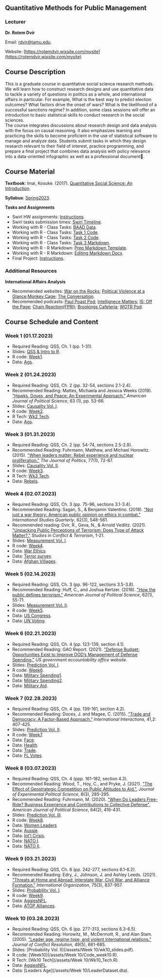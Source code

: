 ## Quantitative Methods for Public Management

### Lecturer

**Dr. Rotem Dvir**

Email: [rdvir@tamu.edu](rdvir@tamu.edu). 

Website: [https://rotemdvir.wixsite.com/mysite](https://rotemdvir.wixsite.com/mysite)

## Course Description
This is a graduate course in quantitative social science research methods. We will learn how to construct research designs and use quantitative data to tackle a variety of questions in politics as a whole, and international affairs in particular. For example, What is the best way to predict election outcomes? What factors drive the onset of wars? What is the likelihood of a successful sanctions regime? In addition, some class sessions will offer an introduction to basic statistical skills to conduct research in the social sciences.  
The course integrates discussions about research design and data analysis with the focus on causal reasoning. It also emphasizes learning and practicing the skills to become proficient in the use of statistical software to manage and analyze data. Students submit tasks in which they design research relevant to their field of interest, practice programming, and prepare a final project that combines data analysis with policy relevance into a data-oriented infographic as well as a professional document📃.

## Course Material

**Textbook**: Imai, Kosuke. (2017). [Quantitative Social Science: An Introduction](https://qss.princeton.press).    

**Syllabus**: [Spring2023](/assets/BUSH_Syllabus2022.pdf).

**Tasks and Assignments**  

  - Swirl HW assignments: [Instructions](/assets/Tasks/Swirl.pdf).
  - Swirl tasks submission times: [Swirl Timeline](/assets/Tasks/Swirl_timeline.pdf).
  - Working with R - Class Tasks: [BAAD Data](/assets/Tasks/Data_ClassTask1.dta).
  - Working with R - Class Tasks: [Task 1 Code](/assets/Tasks/ClassTask1.R).
  - Working with R - Class Tasks: [Task 2 Code](/assets/Tasks/ClassTask2.R).
  - Working with R - Class Tasks: [Task 3 Markdown](/assets/Tasks/ClassTask3.Rmd).
  - Working with R - R Markdown: [Prep Markdown Template](/assets/Tasks/MarkdownTemp_Ins.pdf).
  - Working with R - R Markdown: [Editing Markdown Docx](/assets/Tasks/Markdown_Inst.pdf).
  - Final Project: [Instructions](/assets/Tasks/Final_Inst2.pdf).


### Additional Resources

**International Affairs Analysis**  

  - Recommended websites: [War on the Rocks](https://warontherocks.com); [Political Violence at a Glance](https://politicalviolenceataglance.org);[Monkey Cage](https://monkeycagetopicguides.org); [The Conversation](https://theconversation.com/us).
  - Recommended podcasts: [Paul Poast Pod](https://open.spotify.com/show/57N2HMfcYw3coHTPv1lYw7); [Intellignece Matters](https://podbay.fm/p/intelligence-matters); [IS: Off the Page](https://www.belfercenter.org/OffthePage); [Chain Reaction(FPRI)](https://www.fpri.org/multimedia/chain-reaction/); [Brookings Cafeteria](https://www.brookings.edu/series/brookings-cafeteria-podcast/); [WOTR Pod](https://warontherocks.com/category/podcasts/war-on-the-rocks/).  


## Course Schedule and Content

### Week 1 (01.17.2023)  

  - Required Reading: QSS, Ch. 1 (pp. 1-31).
  - Slides: [QSS & Intro to R](/assets/Week1/wk1_slides.pdf).
  - R code: [Week1](/assets/Week1/Code_week1.R).
  - Data: [Ags](/assets/Week1/ags.xlsx).


### Week 2 (01.24.2023) 

  - Required Reading: QSS, Ch. 2 (pp. 32-54, sections 2.1-2.4).
  - Recommended Reading: Mattes, Michaela and Jessica Weeks (2019). ["Hawks, Doves, and Peace: An Experimental Approach."](https://doi.org/10.1111/ajps.12392) *American Journal of Political Science*, 63 (1), pp. 53-66. 
  - Slides: [Causality Vol. I](/assets/Week2/wk2_slides.pdf).
  - R code: [Week2](/assets/Week2/Code_week2.R).
  - R Tech: [Wk2 Tech](/assets/Week2/Wk2_Tech.R).
  - Data: [Ags](/assets/Week2/MattesweeksEdit.dta).

### Week 3 (01.31.2023)  

  - Required Reading: QSS, Ch. 2 (pp. 54-74, sections 2.5-2.8).
  - Recommended Reading: Fuhrmann, Matthew, and Michael Horowitz. (2015). ["When leaders matter: Rebel experience and nuclear proliferation."](https://doi.org/10.1086/678308) *The Journal of Politics*, 77(1), 72-87.
  - Slides: [Causality Vol. II](/assets/Week3/wk3_slides.pdf).
  - R code: [Week3](/assets/Week3/Code_week3.R).
  - R Tech: [Wk3 Tech](/assets/Week3/Wk3_Tech.R).
  - Data: [Rebels](/assets/Week3/RebelsDataset_FH2015.dta).

### Week 4 (02.07.2023)  

  - Required Reading: QSS, Ch. 3 (pp. 75-96, sections 3.1-3.4).
  - Recommended Reading: Sagan, S., & Benjamin Valentino. (2018). ["Not just a war theory: American public opinion on ethics in combat."](https://doi.org/10.1093/isq/sqy033) *International Studies Quarterly*, 62(3), 548-561.
  - Recommended reading: Dvir, R., Geva, N., & Arnold Vedlitz. (2021). ["Unpacking Public Perceptions of Terrorism: Does Type of Attack Matter?."](https://doi.org/10.1080/1057610X.2021.1886427) *Studies in Conflict & Terrorism*, 1-21.
  - Slides: [Measurement Vol. I](/assets/Week4/wk4_slides.pdf).
  - R code: [Week4](/assets/Week4/Code_week4.R).
  - Data: [War Ethics](/assets/Week4/WarEthics.dta).
  - Data: [Terror survey](/assets/Week4/Bush_TerrorSurvey.csv).
  - Data: [Afghan Villages](/assets/Week4/afghan-village.csv).

### Week 5 (02.14.2023)  

  - Required Reading: QSS, Ch. 3 (pp. 96-122, sections 3.5-3.8).
  - Recommended Reading: Huff, C., and Joshua Kertzer. (2018). ["How the public defines terrorism."](https://doi.org/10.1111/ajps.12329) *American Journal of Political Science*, 62(1), 55-71.
  - Slides: [Measurement Vol. II](/assets/Week5/wk5_slides.pdf).
  - R code: [Week5](/assets/Week5/Code_week5.R).
  - Data: [US Congress](/assets/Week5/congress.csv).
  - Data: [UN Voting](/assets/Week5/unvoting.csv).

### Week 6 (02.21.2023)  

  - Required Reading: QSS, Ch. 4 (pp. 123-139, section 4.1).
  - Recommended Reading: GAO Report. (2021). ["Defense Budget: Opportunities Exist to Improve DOD’s Management of Defense Spending."](https://www.gao.gov/products/gao-21-415t) *US government accountability office website*.
  - Slides: [Prediction Vol. I](/assets/Week6/wk6_slides.pdf).
  - R code: [Week6](/assets/Week6/Code_week6.R).
  - Data: [Military Spending1](/assets/Week6/mil_exp.xlsx).
  - Data: [Military Spending2](/assets/Week6/mil_exp2.xlsx).
  - Data: [Military Aid](/assets/Week6/MilitaryAidData.dta).

### Week 7 (02.28.2023)  

  - Required Reading: QSS, Ch. 4 (pp. 139-161, section 4.2).
  - Recommended Reading: Doces, J. and Magee, C. (2015). ["Trade and Democracy: A Factor-Based Approach."](https://www.tandfonline.com/doi/full/10.1080/03050629.2015.984065) *International Interactions*, 41,2: 407-425.
  - Slides: [Prediction Vol. II](/assets/Week7/wk6_deck.pdf).
  - R code: [Week7](/assets/Week7/Code_week6b.R).
  - Data: [Face](/assets/Week7/face.csv).
  - Data: [Health](/assets/Week7/health.csv).
  - Data: [Trade](/assets/Week7/doces_magee_data.dta).
  - Data: [FL Votes](/assets/Week7/florida.csv).

### Week 8 (03.07.2023)  

  - Required Reading: QSS, Ch. 4 (ppp. 161-182, section 4.3).
  - Recommended Reading: Wood, T., Hoy, C., and Pryke, J. (2021). ["The Effect of Geostrategic Competition on Public Attitudes to Aid."](https://doi.org/10.1017/XPS.2020.27), *Journal of Experimental Political Science*, 8(3), 285-295.
  - Recommended Reading: Fuhrmann, M. (2020). ["When Do Leaders Free-Ride? Business Experience and Contributions to Collective Defense"](https://doi.org/10.1111/ajps.12502), *American Journal of Political Science*, 64(2), 416-431.
  - Slides: [Prediction Vol. III](/assets/Week8/wk7_deck.pdf).
  - R code: [Week8](/assets/Week8/Code_week8.R).
  - Data: [Women Leaders](/assets/Week8/women.csv)
  - Data: [Aussie](/assets/Week8/AussieData_JEPS2021.dta).
  - Data: [Int'l Crisis](/assets/Week8/ICB_Feb2020.dta).
  - Data: [NATO I](/assets/Week8/matt_defspend.xlsx).
  - Data: [NATO II](/assets/Week8/defense_spending.dta).

### Week 9 (03.21.2023)  

  - Required Reading: QSS, Ch. 6 (pp. 242-277, sections 6.1-6.2).
  - Recommended Reading: Edry, J., Johnson, J. and Ashley Leeds. (2021). ["Threats at Home and Abroad: Interstate War, Civil War, and Alliance Formation."](https://doi.org/10.1017/S0020818321000151) *International Organization*, 75(3), 837-957.
  - Slides: [Probability Vol. I](/assets/Week9/wk9_slides.pdf).
  - R code: [Week9](/assets/Week9/Code_week9.R).
  - Data: [AggiesNFL](/assets/Week9/Ags_Data.xlsx).
  - Data: [ATOP Alliances](/assets/Week9/atop_data.csv).

### Week 10 (03.28.2023)  

  - Required Reading: QSS, Ch. 6 (pp. 277-313, sections 6.3-6.5).
  - Recommended Reading: Horowitz, M., McDermott, R., and Alan Stam. (2005). ["Leader age, regime type, and violent international relations."](https://doi.org/10.1177/0022002705279469) *Journal of Conflict Resolution*, 49(5), 661-685.
  - Slides: [Probability Vol. II](/assets/Week 10/wk10_slides.pdf).
  - R code: [Week10](/assets/Week 10/Code_week10.R).
  - R Tech: [Wk10 Tech](/assets/Week 10/Wk10_Tech.R).
  - Data: [AggiesNFL](/assets/Week9/Ags_Data.xlsx).
  - Data: [Leaders Age](/assets/Week 10/LeaderDataset.dta).












